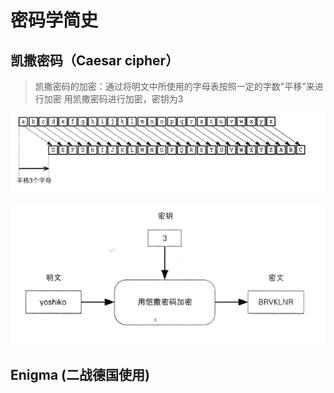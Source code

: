 # 密码学简史

## 凯撒密码（Caesar cipher）

> 凯撒密码的加密：通过将明文中所使用的字母表按照一定的字数"平移"来进行加密
> 用凯撒密码进行加密，密钥为3

![](./_image/CaesarCipher.png)

![](./_image/CaesarCipherEncrypt.png)

## Enigma (二战德国使用)

